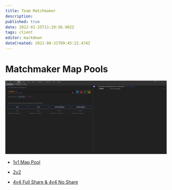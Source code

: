 ```yaml
---
title: Team Matchmaker
description: 
published: true
date: 2022-01-25T11:29:56.902Z
tags: client
editor: markdown
dateCreated: 2021-08-31T09:45:22.474Z
---
```


# Matchmaker Map Pools
![matchmaker.jpg](/images/matchmaker.jpg)

- [1v1 Map Pool](https://forum.faforever.com/topic/2302/1v1-ladder-map-pool-thread)
- [2v2](https://forum.faforever.com/topic/2520/2v2-tmm-matchmaker-pool)

- [4v4 Full Share & 4v4 No Share]()


